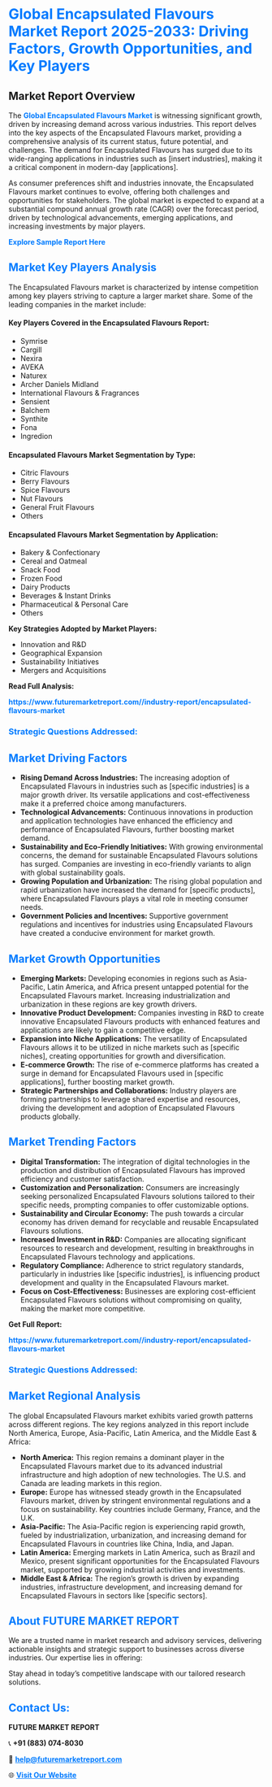 <h1 style="color: #007BFF;">Global Encapsulated Flavours Market Report 2025-2033: Driving Factors, Growth Opportunities, and Key Players</h1>

<section id="overview">
<h2>Market Report Overview</h2>
<p>The <a href="https://www.futuremarketreport.com//industry-report/encapsulated-flavours-market" style="color: #007BFF; text-decoration: none;"><strong>Global Encapsulated Flavours Market</strong></a> is witnessing significant growth, driven by increasing demand across various industries. This report delves into the key aspects of the Encapsulated Flavours market, providing a comprehensive analysis of its current status, future potential, and challenges. The demand for Encapsulated Flavours has surged due to its wide-ranging applications in industries such as [insert industries], making it a critical component in modern-day [applications].</p>
<p>As consumer preferences shift and industries innovate, the Encapsulated Flavours market continues to evolve, offering both challenges and opportunities for stakeholders. The global market is expected to expand at a substantial compound annual growth rate (CAGR) over the forecast period, driven by technological advancements, emerging applications, and increasing investments by major players.</p>
</section>

<section id="overview">
<p><a href="https://www.futuremarketreport.com//request-sample/reportId=54447" style="color: #007BFF; text-decoration: none;"><strong>Explore Sample Report Here</strong></a></p>
</section>

<section id="key-players">
<h2 style="color: #007BFF;">Market Key Players Analysis</h2>
<p>The Encapsulated Flavours market is characterized by intense competition among key players striving to capture a larger market share. Some of the leading companies in the market include:</p>
<h4>Key Players Covered in the Encapsulated Flavours Report:</h4>
<ul><li>Symrise</li><li>Cargill</li><li>Nexira</li><li>AVEKA</li><li>Naturex</li><li>Archer Daniels Midland</li><li>International Flavours &amp; Fragrances</li><li>Sensient</li><li>Balchem</li><li>Synthite</li><li>Fona</li><li>Ingredion</li></ul>
<h4>Encapsulated Flavours Market Segmentation by Type:</h4>
<ul><li>Citric Flavours</li><li>Berry Flavours</li><li>Spice Flavours</li><li>Nut Flavours</li><li>General Fruit Flavours</li><li>Others</li></ul>

<h4>Encapsulated Flavours Market Segmentation by Application:</h4>
<ul><li>Bakery &amp; Confectionary</li><li>Cereal and Oatmeal</li><li>Snack Food</li><li>Frozen Food</li><li>Dairy Products</li><li>Beverages &amp; Instant Drinks</li><li>Pharmaceutical &amp; Personal Care</li><li>Others</li></ul>
<p><strong>Key Strategies Adopted by Market Players:</strong></p>
<ul>
<li>Innovation and R&D</li>
<li>Geographical Expansion</li>
<li>Sustainability Initiatives</li>
<li>Mergers and Acquisitions</li>
</ul>
</section>

<section>
<p><strong>Read Full Analysis: </strong></p><a href="https://www.futuremarketreport.com//industry-report/encapsulated-flavours-market" style="color: #007BFF; text-decoration: none;"><strong>https://www.futuremarketreport.com//industry-report/encapsulated-flavours-market</strong></a>
<h3 style="color: #007BFF;">Strategic Questions Addressed:</h3>
</section>

<section id="driving-factors">
<h2 style="color: #007BFF;">Market Driving Factors</h2>
<ul>
<li><strong>Rising Demand Across Industries:</strong> The increasing adoption of Encapsulated Flavours in industries such as [specific industries] is a major growth driver. Its versatile applications and cost-effectiveness make it a preferred choice among manufacturers.</li>
<li><strong>Technological Advancements:</strong> Continuous innovations in production and application technologies have enhanced the efficiency and performance of Encapsulated Flavours, further boosting market demand.</li>
<li><strong>Sustainability and Eco-Friendly Initiatives:</strong> With growing environmental concerns, the demand for sustainable Encapsulated Flavours solutions has surged. Companies are investing in eco-friendly variants to align with global sustainability goals.</li>
<li><strong>Growing Population and Urbanization:</strong> The rising global population and rapid urbanization have increased the demand for [specific products], where Encapsulated Flavours plays a vital role in meeting consumer needs.</li>
<li><strong>Government Policies and Incentives:</strong> Supportive government regulations and incentives for industries using Encapsulated Flavours have created a conducive environment for market growth.</li>
</ul>
</section>

<section id="growth-opportunities">
<h2 style="color: #007BFF;">Market Growth Opportunities</h2>
<ul>
<li><strong>Emerging Markets:</strong> Developing economies in regions such as Asia-Pacific, Latin America, and Africa present untapped potential for the Encapsulated Flavours market. Increasing industrialization and urbanization in these regions are key growth drivers.</li>
<li><strong>Innovative Product Development:</strong> Companies investing in R&D to create innovative Encapsulated Flavours products with enhanced features and applications are likely to gain a competitive edge.</li>
<li><strong>Expansion into Niche Applications:</strong> The versatility of Encapsulated Flavours allows it to be utilized in niche markets such as [specific niches], creating opportunities for growth and diversification.</li>
<li><strong>E-commerce Growth:</strong> The rise of e-commerce platforms has created a surge in demand for Encapsulated Flavours used in [specific applications], further boosting market growth.</li>
<li><strong>Strategic Partnerships and Collaborations:</strong> Industry players are forming partnerships to leverage shared expertise and resources, driving the development and adoption of Encapsulated Flavours products globally.</li>
</ul>
</section>

<section id="trending-factors">
<h2 style="color: #007BFF;">Market Trending Factors</h2>
<ul>
<li><strong>Digital Transformation:</strong> The integration of digital technologies in the production and distribution of Encapsulated Flavours has improved efficiency and customer satisfaction.</li>
<li><strong>Customization and Personalization:</strong> Consumers are increasingly seeking personalized Encapsulated Flavours solutions tailored to their specific needs, prompting companies to offer customizable options.</li>
<li><strong>Sustainability and Circular Economy:</strong> The push towards a circular economy has driven demand for recyclable and reusable Encapsulated Flavours solutions.</li>
<li><strong>Increased Investment in R&D:</strong> Companies are allocating significant resources to research and development, resulting in breakthroughs in Encapsulated Flavours technology and applications.</li>
<li><strong>Regulatory Compliance:</strong> Adherence to strict regulatory standards, particularly in industries like [specific industries], is influencing product development and quality in the Encapsulated Flavours market.</li>
<li><strong>Focus on Cost-Effectiveness:</strong> Businesses are exploring cost-efficient Encapsulated Flavours solutions without compromising on quality, making the market more competitive.</li>
</ul>
</section>

<section>
<p><strong>Get Full Report: </strong></p><a href="https://www.futuremarketreport.com//industry-report/encapsulated-flavours-market" style="color: #007BFF; text-decoration: none;"><strong>https://www.futuremarketreport.com//industry-report/encapsulated-flavours-market</strong></a>
<h3 style="color: #007BFF;">Strategic Questions Addressed:</h3>
</section>


<section id="regional-analysis">
<h2 style="color: #007BFF;">Market Regional Analysis</h2>
<p>The global Encapsulated Flavours market exhibits varied growth patterns across different regions. The key regions analyzed in this report include North America, Europe, Asia-Pacific, Latin America, and the Middle East & Africa:</p>
<ul>
<li><strong>North America:</strong> This region remains a dominant player in the Encapsulated Flavours market due to its advanced industrial infrastructure and high adoption of new technologies. The U.S. and Canada are leading markets in this region.</li>
<li><strong>Europe:</strong> Europe has witnessed steady growth in the Encapsulated Flavours market, driven by stringent environmental regulations and a focus on sustainability. Key countries include Germany, France, and the U.K.</li>
<li><strong>Asia-Pacific:</strong> The Asia-Pacific region is experiencing rapid growth, fueled by industrialization, urbanization, and increasing demand for Encapsulated Flavours in countries like China, India, and Japan.</li>
<li><strong>Latin America:</strong> Emerging markets in Latin America, such as Brazil and Mexico, present significant opportunities for the Encapsulated Flavours market, supported by growing industrial activities and investments.</li>
<li><strong>Middle East & Africa:</strong> The region’s growth is driven by expanding industries, infrastructure development, and increasing demand for Encapsulated Flavours in sectors like [specific sectors].</li>
</ul>
</section>

<footer>
<h2 style="color: #007BFF;">About FUTURE MARKET REPORT</h2>
<p>We are a trusted name in market research and advisory services, delivering actionable insights and strategic support to businesses across diverse industries. Our expertise lies in offering:</p>

<p>Stay ahead in today’s competitive landscape with our tailored research solutions.</p>

<h2 style="color: #007BFF;">Contact Us:</h2>
<p><strong>FUTURE MARKET REPORT</strong></p>
<p>📞 <strong>+91 (883) 074-8030</strong></p>
<p>📧 <strong><a href="mailto:help@futuremarketreport.com" style="color: #007BFF;">help@futuremarketreport.com</a></strong></p>
<p>🌐 <strong><a href="https://www.futuremarketreport.com/" style="color: #007BFF;">Visit Our Website</a></strong></p>
</footer>